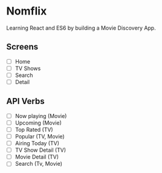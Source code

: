 # Nomflix

Learning React and ES6 by building a Movie Discovery App.

## Screens

-   [ ] Home
-   [ ] TV Shows
-   [ ] Search
-   [ ] Detail

## API Verbs

-   [ ] Now playing (Movie)
-   [ ] Upcoming (Movie)
-   [ ] Top Rated (TV)
-   [ ] Popular (TV, Movie)
-   [ ] Airing Today (TV)
-   [ ] TV Show Detail (TV)
-   [ ] Movie Detail (TV)
-   [ ] Search (Tv, Movie)
